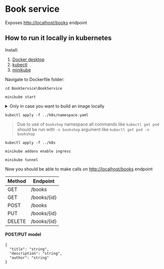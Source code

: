 # Book service

Exposes [http://localhost/books](http://localhost/books) endpoint

## How to run it locally in kubernetes

Install:
1. [Docker desktop](https://www.docker.com/products/docker-desktop/)
2. [kubectl](https://kubernetes.io/docs/tasks/tools/)
3. [minikube](https://minikube.sigs.k8s.io/docs/start/)

Navigate to Dockerfile folder:
```shell
cd BookService\BookService
```

```shell
minikube start
```

<details>
<summary>Only in case you want to build an image locally </summary> 
<br>

Change image and pull policy in `deployment.yaml` from
```
containers:
  - name: books-container
    image: melkye/books-image:1.0
    imagePullPolicy: IfNotPresent
```

to
```
containers:
  - name: books-container
    image: books-image:1.0
    imagePullPolicy: Never
```

And build an image
```shell
docker build -t books-image:1.0 .
```

```shell
minikube image load books-image:1.0
```

> Here may also use `eval $(minikube docker-env)` and then `docker build -t books-image:1.0 .` 
instead of creating an image outside of minikube and then loading it, but it did't work for me.

</details>

```shell
kubectl apply -f ../k8s/namespace.yaml
```
> Due to use of `bookshop` namespace all commands like `kubectl get pod` 
should be run with `-n bookshop` argument like `kubectl get pod -n bookshop`

```shell
kubectl apply -f ../k8s
```

```shell
minikube addons enable ingress
```

```shell
minikube tunnel
```

Now you should be able to make calls on [http://localhost/books](http://localhost/books) endpoint

| Method  | Endpoint	 |
|---------|--------------|
| GET     | /books		 |
| GET     | /books/\{id} |
| POST    | /books       |
| PUT     | /books/\{id} |
| DELETE  | /books/\{id} |

#### POST/PUT model
```
{
  "title": "string",
  "description": "string",
  "author": "string"
}
```

